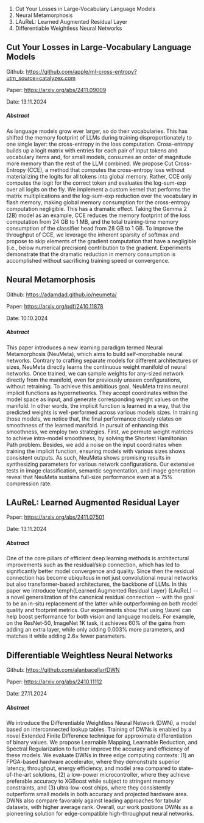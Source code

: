 1. Cut Your Losses in Large-Vocabulary Language Models
2. Neural Metamorphosis
3. LAuReL: Learned Augmented Residual Layer
4. Differentiable Weightless Neural Networks


## Cut Your Losses in Large-Vocabulary Language Models

Github: https://github.com/apple/ml-cross-entropy?utm_source=catalyzex.com

Paper: https://arxiv.org/abs/2411.09009

Date: 13.11.2024

##### Abstract
As language models grow ever larger, so do their vocabularies. This has shifted the memory footprint of LLMs during training disproportionately to one single layer: the cross-entropy in the loss computation. Cross-entropy builds up a logit matrix with entries for each pair of input tokens and vocabulary items and, for small models, consumes an order of magnitude more memory than the rest of the LLM combined. We propose Cut Cross-Entropy (CCE), a method that computes the cross-entropy loss without materializing the logits for all tokens into global memory. Rather, CCE only computes the logit for the correct token and evaluates the log-sum-exp over all logits on the fly. We implement a custom kernel that performs the matrix multiplications and the log-sum-exp reduction over the vocabulary in flash memory, making global memory consumption for the cross-entropy computation negligible. This has a dramatic effect. Taking the Gemma 2 (2B) model as an example, CCE reduces the memory footprint of the loss computation from 24 GB to 1 MB, and the total training-time memory consumption of the classifier head from 28 GB to 1 GB. To improve the throughput of CCE, we leverage the inherent sparsity of softmax and propose to skip elements of the gradient computation that have a negligible (i.e., below numerical precision) contribution to the gradient. Experiments demonstrate that the dramatic reduction in memory consumption is accomplished without sacrificing training speed or convergence.

## Neural Metamorphosis

Github: https://adamdad.github.io/neumeta/

Paper: https://arxiv.org/pdf/2410.11878

Date: 10.10.2024

##### Abstract
This paper introduces a new learning paradigm termed Neural Metamorphosis (NeuMeta), which aims to build self-morphable neural networks. Contrary to crafting separate models for different architectures or sizes, NeuMeta directly learns the continuous weight manifold of neural networks. Once trained, we can sample weights for any-sized network directly from the manifold, even for previously unseen configurations, without retraining. To achieve this ambitious goal, NeuMeta trains neural implicit functions as hypernetworks. They accept coordinates within the model space as input, and generate corresponding weight values on the manifold. In other words, the implicit function is learned in a way, that the predicted weights is well-performed across various models sizes. In training those models, we notice that, the final performance closely relates on smoothness of the learned manifold. In pursuit of enhancing this smoothness, we employ two strategies. First, we permute weight matrices to achieve intra-model smoothness, by solving the Shortest Hamiltonian Path problem. Besides, we add a noise on the input coordinates when training the implicit function, ensuring models with various sizes shows consistent outputs. As such, NeuMeta shows promising results in synthesizing parameters for various network configurations. Our extensive tests in image classification, semantic segmentation, and image generation reveal that NeuMeta sustains full-size performance even at a 75% compression rate.

## LAuReL: Learned Augmented Residual Layer

Paper: https://arxiv.org/abs/2411.07501

Date: 13.11.2024

##### Abstract
One of the core pillars of efficient deep learning methods is architectural improvements such as the residual/skip connection, which has led to significantly better model convergence and quality. Since then the residual connection has become ubiquitous in not just convolutional neural networks but also transformer-based architectures, the backbone of LLMs.
In this paper we introduce \emph{Learned Augmented Residual Layer} (LAuReL) -- a novel generalization of the canonical residual connection -- with the goal to be an in-situ replacement of the latter while outperforming on both model quality and footprint metrics. Our experiments show that using \laurel can help boost performance for both vision and language models. For example, on the ResNet-50, ImageNet 1K task, it achieves 60% of the gains from adding an extra layer, while only adding 0.003% more parameters, and matches it while adding 2.6× fewer parameters.

## Differentiable Weightless Neural Networks

Github: https://github.com/alanbacellar/DWN

Paper: https://arxiv.org/abs/2410.11112

Date: 27.11.2024

##### Abstract
We introduce the Differentiable Weightless Neural Network (DWN), a model based on interconnected lookup tables. Training of DWNs is enabled by a novel Extended Finite Difference technique for approximate differentiation of binary values. We propose Learnable Mapping, Learnable Reduction, and Spectral Regularization to further improve the accuracy and efficiency of these models. We evaluate DWNs in three edge computing contexts: (1) an FPGA-based hardware accelerator, where they demonstrate superior latency, throughput, energy efficiency, and model area compared to state-of-the-art solutions, (2) a low-power microcontroller, where they achieve preferable accuracy to XGBoost while subject to stringent memory constraints, and (3) ultra-low-cost chips, where they consistently outperform small models in both accuracy and projected hardware area. DWNs also compare favorably against leading approaches for tabular datasets, with higher average rank. Overall, our work positions DWNs as a pioneering solution for edge-compatible high-throughput neural networks.
